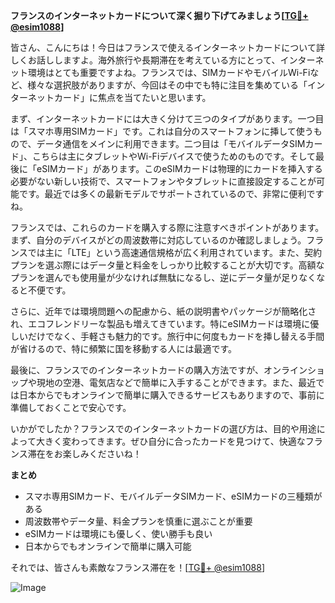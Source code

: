 **フランスのインターネットカードについて深く掘り下げてみましょう[[TG💪+ @esim1088](https://t.me/s/esim1088)]**

皆さん、こんにちは！今日はフランスで使えるインターネットカードについて詳しくお話ししますよ。海外旅行や長期滞在を考えている方にとって、インターネット環境はとても重要ですよね。フランスでは、SIMカードやモバイルWi-Fiなど、様々な選択肢がありますが、今回はその中でも特に注目を集めている「インターネットカード」に焦点を当てたいと思います。

まず、インターネットカードには大きく分けて三つのタイプがあります。一つ目は「スマホ専用SIMカード」です。これは自分のスマートフォンに挿して使うもので、データ通信をメインに利用できます。二つ目は「モバイルデータSIMカード」、こちらは主にタブレットやWi-Fiデバイスで使うためのものです。そして最後に「eSIMカード」があります。このeSIMカードは物理的にカードを挿入する必要がない新しい技術で、スマートフォンやタブレットに直接設定することが可能です。最近では多くの最新モデルでサポートされているので、非常に便利ですね。

フランスでは、これらのカードを購入する際に注意すべきポイントがあります。まず、自分のデバイスがどの周波数帯に対応しているのか確認しましょう。フランスでは主に「LTE」という高速通信規格が広く利用されています。また、契約プランを選ぶ際にはデータ量と料金をしっかり比較することが大切です。高額なプランを選んでも使用量が少なければ無駄になるし、逆にデータ量が足りなくなると不便です。

さらに、近年では環境問題への配慮から、紙の説明書やパッケージが簡略化され、エコフレンドリーな製品も増えてきています。特にeSIMカードは環境に優しいだけでなく、手軽さも魅力的です。旅行中に何度もカードを挿し替える手間が省けるので、特に頻繁に国を移動する人には最適です。

最後に、フランスでのインターネットカードの購入方法ですが、オンラインショップや現地の空港、電気店などで簡単に入手することができます。また、最近では日本からでもオンラインで簡単に購入できるサービスもありますので、事前に準備しておくことで安心です。

いかがでしたか？フランスでのインターネットカードの選び方は、目的や用途によって大きく変わってきます。ぜひ自分に合ったカードを見つけて、快適なフランス滞在をお楽しみくださいね！

**まとめ**

- スマホ専用SIMカード、モバイルデータSIMカード、eSIMカードの三種類がある
- 周波数帯やデータ量、料金プランを慎重に選ぶことが重要
- eSIMカードは環境にも優しく、使い勝手も良い
- 日本からでもオンラインで簡単に購入可能

それでは、皆さんも素敵なフランス滞在を！[[TG💪+ @esim1088](https://t.me/s/esim1088)]

![Image](https://i.postimg.cc/Y0z9fWf4/image.png)